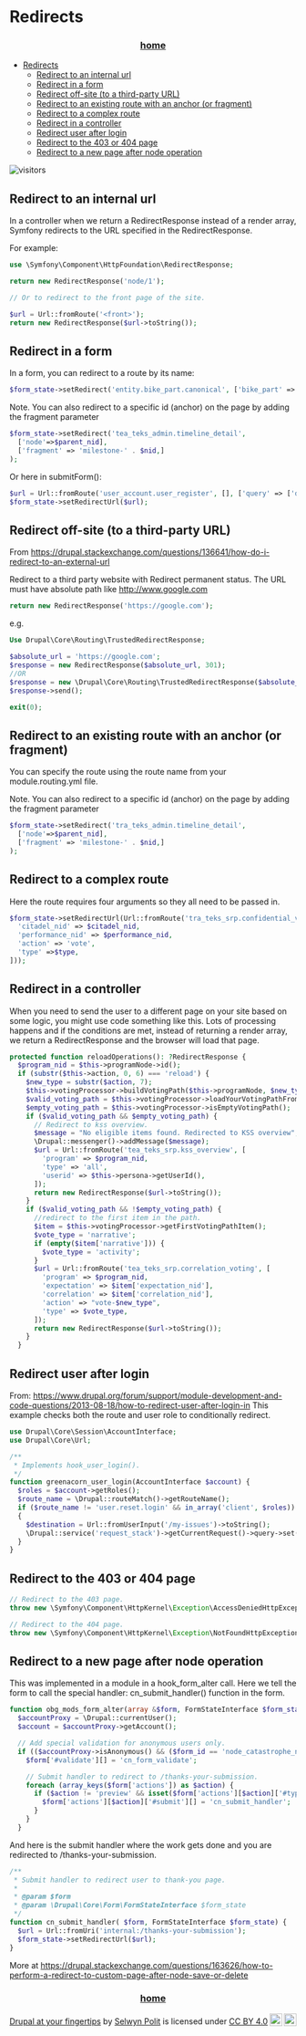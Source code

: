# Redirects

<h3 style="text-align: center;">
<a href="/d9book">home</a>
</h3>



- [Redirects](#redirects)
  - [Redirect to an internal url](#redirect-to-an-internal-url)
  - [Redirect in a form](#redirect-in-a-form)
  - [Redirect off-site (to a third-party URL)](#redirect-off-site-to-a-third-party-url)
  - [Redirect to an existing route with an anchor (or fragment)](#redirect-to-an-existing-route-with-an-anchor-or-fragment)
  - [Redirect to a complex route](#redirect-to-a-complex-route)
  - [Redirect in a controller](#redirect-in-a-controller)
  - [Redirect user after login](#redirect-user-after-login)
  - [Redirect to the 403 or 404 page](#redirect-to-the-403-or-404-page)
  - [Redirect to a new page after node operation](#redirect-to-a-new-page-after-node-operation)

![visitors](https://page-views.glitch.me/badge?page_id=selwynpolit.d9book-gh-pages-redirects)


## Redirect to an internal url

In a controller when we return a RedirectResponse instead of a render
array, Symfony redirects to the URL specified in the RedirectResponse.

For example:

```php
use \Symfony\Component\HttpFoundation\RedirectResponse;

return new RedirectResponse('node/1');

// Or to redirect to the front page of the site.

$url = Url::fromRoute('<front>');
return new RedirectResponse($url->toString());
```
## Redirect in a form

In a form, you can redirect to a route by its name:


```php
$form_state->setRedirect('entity.bike_part.canonical', ['bike_part' => $entity->id()]);
```
Note. You can also redirect to a specific id (anchor) on the page by
adding the fragment parameter

```php
$form_state->setRedirect('tea_teks_admin.timeline_detail', 
  ['node'=>$parent_nid], 
  ['fragment' => 'milestone-' . $nid,]
);
```
Or here in submitForm():

```php
$url = Url::fromRoute('user_account.user_register', [], ['query' => ['destination' => $shippingUrl]]);
$form_state->setRedirectUrl($url);
```
## Redirect off-site (to a third-party URL)

From
<https://drupal.stackexchange.com/questions/136641/how-do-i-redirect-to-an-external-url>

Redirect to a third party website with Redirect permanent status. The
URL must have absolute path like <http://www.google.com>

```php
return new RedirectResponse('https://google.com');
```
e.g.

```php
Use Drupal\Core\Routing\TrustedRedirectResponse;

$absolute_url = 'https://google.com';
$response = new RedirectResponse($absolute_url, 301);
//OR
$response = new \Drupal\Core\Routing\TrustedRedirectResponse($absolute_url, 301);
$response->send();

exit(0);
```


## Redirect to an existing route with an anchor (or fragment)

You can specify the route using the route name from your
module.routing.yml file.

Note. You can also redirect to a specific id (anchor) on the page by
adding the fragment parameter

```php
$form_state->setRedirect('tra_teks_admin.timeline_detail', 
  ['node'=>$parent_nid], 
  ['fragment' => 'milestone-' . $nid,]
);
```
## Redirect to a complex route

Here the route requires four arguments so they all need to be passed in.

```php
$form_state->setRedirectUrl(Url::fromRoute('tra_teks_srp.confidential_voting', [
  'citadel_nid' => $citadel_nid,
  'performance_nid' => $performance_nid,
  'action' => 'vote',
  'type' =>$type,
]));
```

## Redirect in a controller

When you need to send the user to a different page on your site based on some logic, you might use code something like this. Lots of processing happens and if the conditions are met, instead of returning a render array, we return a RedirectResponse and the browser will load that page.

```php
protected function reloadOperations(): ?RedirectResponse {
  $program_nid = $this->programNode->id();
  if (substr($this->action, 0, 6) === 'reload') {
    $new_type = substr($action, 7);
    $this->votingProcessor->buildVotingPath($this->programNode, $new_type);
    $valid_voting_path = $this->votingProcessor->loadYourVotingPathFromTempStore($program_nid);
    $empty_voting_path = $this->votingProcessor->isEmptyVotingPath();
    if ($valid_voting_path && $empty_voting_path) {
      // Redirect to kss overview.
      $message = "No eligible items found. Redirected to KSS overview";
      \Drupal::messenger()->addMessage($message);
      $url = Url::fromRoute('tea_teks_srp.kss_overview', [
        'program' => $program_nid,
        'type' => 'all',
        'userid' => $this->persona->getUserId(),
      ]);
      return new RedirectResponse($url->toString());
    }
    if ($valid_voting_path && !$empty_voting_path) {
      //redirect to the first item in the path.
      $item = $this->votingProcessor->getFirstVotingPathItem();
      $vote_type = 'narrative';
      if (empty($item['narrative'])) {
        $vote_type = 'activity';
      }
      $url = Url::fromRoute('tea_teks_srp.correlation_voting', [
        'program' => $program_nid,
        'expectation' => $item['expectation_nid'],
        'correlation' => $item['correlation_nid'],
        'action' => "vote-$new_type",
        'type' => $vote_type,
      ]);
      return new RedirectResponse($url->toString());
    }
  }
```
## Redirect user after login

From:
<https://www.drupal.org/forum/support/module-development-and-code-questions/2013-08-18/how-to-redirect-user-after-login-in>
This example checks both the route and user role to conditionally
redirect.

```php
use Drupal\Core\Session\AccountInterface;
use Drupal\Core\Url;

/**
 * Implements hook_user_login().
 */
function greenacorn_user_login(AccountInterface $account) {
  $roles = $account->getRoles();
  $route_name = \Drupal::routeMatch()->getRouteName();
  if ($route_name != 'user.reset.login' && in_array('client', $roles)) 
  {
    $destination = Url::fromUserInput('/my-issues')->toString();
    \Drupal::service('request_stack')->getCurrentRequest()->query->set('destination', $destination);
  }
}
```


## Redirect to the 403 or 404 page

```php
// Redirect to the 403 page.
throw new \Symfony\Component\HttpKernel\Exception\AccessDeniedHttpException();

// Redirect to the 404 page.
throw new \Symfony\Component\HttpKernel\Exception\NotFoundHttpException();
```


## Redirect to a new page after node operation

This was implemented in a module in a hook_form_alter call. Here we tell the form to call the special handler: cn_submit_handler() function in the form.

```php
function obg_mods_form_alter(array &$form, FormStateInterface $form_state, $form_id) {
  $accountProxy = \Drupal::currentUser();
  $account = $accountProxy->getAccount();

  // Add special validation for anonymous users only.
  if (($accountProxy->isAnonymous() && ($form_id == 'node_catastrophe_notice_form'))) {
    $form['#validate'][] = 'cn_form_validate';

    // Submit handler to redirect to /thanks-your-submission.
    foreach (array_keys($form['actions']) as $action) {
      if ($action != 'preview' && isset($form['actions'][$action]['#type']) && $form['actions'][$action]['#type'] === 'submit') {
        $form['actions'][$action]['#submit'][] = 'cn_submit_handler';
      }
    }
  }
```
And here is the submit handler where the work gets done and you are
redirected to /thanks-your-submission.

```php
/**
 * Submit handler to redirect user to thank-you page.
 *
 * @param $form
 * @param \Drupal\Core\Form\FormStateInterface $form_state
 */
function cn_submit_handler( $form, FormStateInterface $form_state) {
  $url = Url::fromUri('internal:/thanks-your-submission');
  $form_state->setRedirectUrl($url);
}
```
More at
<https://drupal.stackexchange.com/questions/163626/how-to-perform-a-redirect-to-custom-page-after-node-save-or-delete>


<h3 style="text-align: center;">
<a href="/d9book">home</a>
</h3>


<p xmlns:cc="http://creativecommons.org/ns#" xmlns:dct="http://purl.org/dc/terms/"><a property="dct:title" rel="cc:attributionURL" href="https://selwynpolit.github.io/d9book/index.html">Drupal at your fingertips</a> by <a rel="cc:attributionURL dct:creator" property="cc:attributionName" href="https://www.drupal.org/u/selwynpolit">Selwyn Polit</a> is licensed under <a href="http://creativecommons.org/licenses/by/4.0/?ref=chooser-v1" target="_blank" rel="license noopener noreferrer" style="display:inline-block;">CC BY 4.0<img style="height:22px!important;margin-left:3px;vertical-align:text-bottom;" src="https://mirrors.creativecommons.org/presskit/icons/cc.svg?ref=chooser-v1"><img style="height:22px!important;margin-left:3px;vertical-align:text-bottom;" src="https://mirrors.creativecommons.org/presskit/icons/by.svg?ref=chooser-v1"></a></p>
